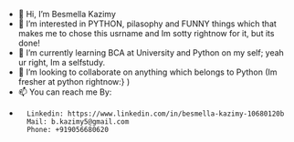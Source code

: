 - 👋 Hi, I’m Besmella Kazimy
- 👀 I’m interested in PYTHON, pilasophy and FUNNY things which that makes me to chose this usrname and Im sotty rightnow for it, but its done!
- 🌱 I’m currently learning BCA at University and Python on my self; yeah ur right, Im a selfstudy.
- 💞️ I’m looking to collaborate on anything which belongs to Python (Im fresher at python rightnow:} )
- 📫 You can reach me By:
-       Linkedin: https://www.linkedin.com/in/besmella-kazimy-10680120b
        Mail: b.kazimy5@gmail.com
        Phone: +919056680620

<!---
Ykuza/Ykuza is a ✨ special ✨ repository because its `README.md` (this file) appears on your GitHub profile.
You can click the Preview link to take a look at your changes.
--->
